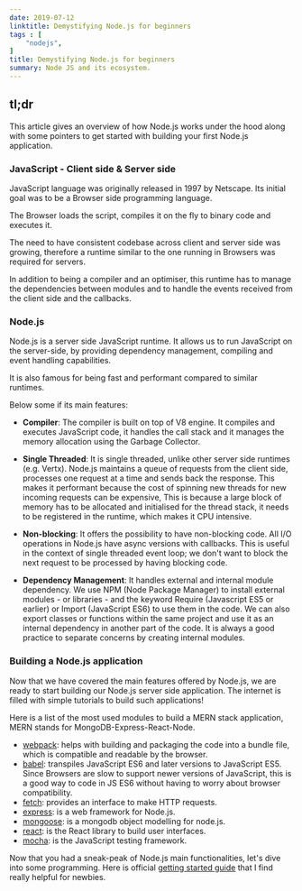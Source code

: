 ```yaml
---
date: 2019-07-12
linktitle: Demystifying Node.js for beginners
tags : [
    "nodejs",
]
title: Demystifying Node.js for beginners
summary: Node JS and its ecosystem.
---
```


## tl;dr

This article gives an overview of how Node.js works under the hood along with some pointers to get started with building your first Node.js application.

### JavaScript - Client side & Server side

JavaScript language was originally released in 1997 by Netscape. Its initial goal was to be  a Browser side programming language.

The Browser loads the script,  compiles it on the fly to binary code and executes it.

The need to have consistent codebase across client and server side was growing, therefore a runtime similar to the one running in Browsers was required for servers.

In addition to being a compiler and an optimiser, this runtime has to manage the dependencies between modules and to handle the events received from the client side and the callbacks.

### Node.js

Node.js is a  server side JavaScript runtime. It allows us to run JavaScript on the server-side, by providing dependency management, compiling and event handling capabilities.

It is also famous for being fast and performant compared to similar runtimes.

Below some if its main features:

- **Compiler**: The compiler is built on top of V8 engine. It compiles and executes JavaScript code, it handles the call stack and it manages the memory allocation using  the Garbage Collector.

- **Single Threaded**: It is single threaded, unlike other server side runtimes (e.g. Vertx). Node.js maintains a queue of requests from the client side, processes one request at a time and sends back the response. This makes it performant because the cost of spinning new threads for new incoming requests can be expensive, This is because a large block of memory has to be allocated and initialised for the thread stack, it needs to be registered  in the runtime, which makes it CPU intensive.

- **Non-blocking**: It offers the possibility to have non-blocking code. All I/O operations in Node.js have async versions with callbacks. This is useful in the context of single threaded event loop; we don't want to block the next request to be processed by having blocking code.

- **Dependency Management**: It handles external and internal module dependency. We use NPM (Node Package Manager) to install external modules - or libraries - and the keyword Require (Javascript ES5 or earlier) or Import (JavaScript ES6) to use them in the code. We can also export classes or functions within the same project and use it as an internal dependency in another part of the code. It is always a good practice to separate concerns by creating internal modules.

### Building a Node.js application

Now that we have covered the main features offered by Node.js, we are ready to start building our Node.js server side application. The internet is filled with simple tutorials to build such applications!

Here is a list of the most used modules to build a MERN stack application, MERN stands for MongoDB-Express-React-Node.

- [webpack](https://webpack.js.org/): helps with building and packaging the code into a bundle file, which is compatible and readable by the browser.
- [babel](https://babeljs.io/): transpiles JavaScript ES6 and later versions to JavaScript ES5. Since Browsers are slow to support newer versions of JavaScript, this is a good way to code in JS ES6 without having to worry about browser compatibility.
- [fetch](https://developer.mozilla.org/en-US/docs/Web/API/Fetch_API/Using_Fetch): provides an interface to make HTTP requests.
- [express](https://expressjs.com/): is a web framework for Node.js.
- [mongoose](http://mongoosejs.com/): is a mongodb object modelling for node.js.
- [react](https://reactjs.org/): is the React library to build user interfaces.
- [mocha](https://mochajs.org/): is the JavaScript testing framework.

Now that you had a sneak-peak of Node.js main functionalities, let's dive into some programming. Here is official [getting started guide](https://nodejs.org/en/docs/guides/getting-started-guide/) that I find really helpful for newbies.